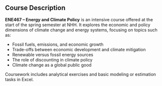 ## Course Description

**ENE467 – Energy and Climate Policy** is an intensive course offered at the start of the spring semester at NHH. It explores the economic and policy dimensions of climate change and energy systems, focusing on topics such as:

- Fossil fuels, emissions, and economic growth
- Trade-offs between economic development and climate mitigation
- Renewable versus fossil energy sources
- The role of discounting in climate policy
- Climate change as a global public good

Coursework includes analytical exercises and basic modeling or estimation tasks in Excel.
